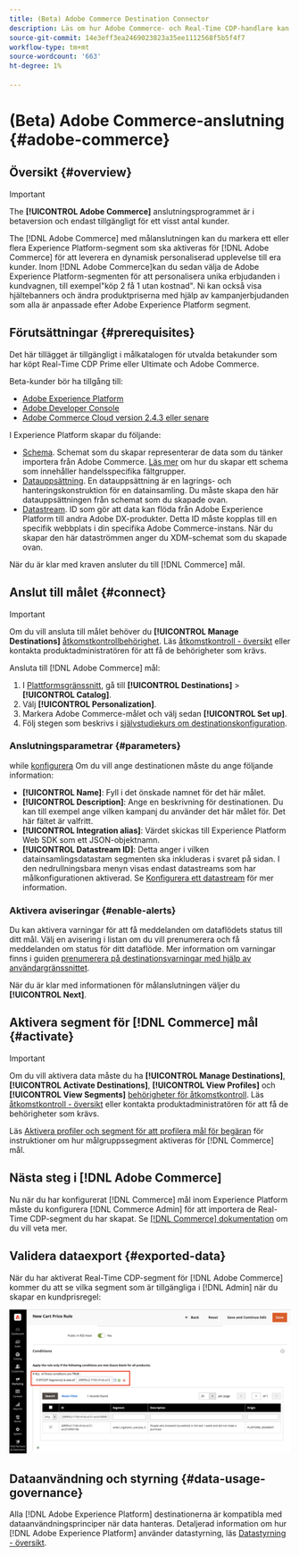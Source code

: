 ```yaml
---
title: (Beta) Adobe Commerce Destination Connector
description: Läs om hur Adobe Commerce- och Real-Time CDP-handlare kan personalisera shoppingupplevelsen genom att leverera relevant webbplatsinnehåll och kampanjer, anpassade till kundsegment som skapats och hanteras inom Real-Time CDP.
source-git-commit: 14e3eff3ea2469023823a35ee1112568f5b5f4f7
workflow-type: tm+mt
source-wordcount: '663'
ht-degree: 1%

---
```


# (Beta) Adobe Commerce-anslutning {#adobe-commerce}

## Översikt {#overview}

>[!IMPORTANT]
> 
>The **[!UICONTROL Adobe Commerce]** anslutningsprogrammet är i betaversion och endast tillgängligt för ett visst antal kunder.

The [!DNL Adobe Commerce] med målanslutningen kan du markera ett eller flera Experience Platform-segment som ska aktiveras för [!DNL Adobe Commerce] för att leverera en dynamisk personaliserad upplevelse till era kunder. Inom [!DNL Adobe Commerce]kan du sedan välja de Adobe Experience Platform-segmenten för att personalisera unika erbjudanden i kundvagnen, till exempel&quot;köp 2 få 1 utan kostnad&quot;. Ni kan också visa hjältebanners och ändra produktpriserna med hjälp av kampanjerbjudanden som alla är anpassade efter Adobe Experience Platform segment.

<!--## Use cases {#use-cases}

To help you better understand how and when you should use the *YourDestination* destination, here are sample use cases that Adobe Experience Platform customers can solve by using this destination.

### Use case #1 {#use-case-1}

*For mobile messaging platforms:*

*A home rental and sales platform wants to push mobile notifications to customers' Android and iOS devices to let them know that there are 100 updated listings in the area where they previously searched for a rental.*

### Use case #2 {#use-case-2}

*For social network platforms:*

*An athletic apparel brand wants to reach existing customers through their social media accounts. The apparel brand can ingest email addresses from their own CRM to Adobe Experience Platform, build segments from their own offline data, and send these segments to YourDestination, to display ads in their customers' social media feeds.*-->

## Förutsättningar {#prerequisites}

Det här tillägget är tillgängligt i målkatalogen för utvalda betakunder som har köpt Real-Time CDP Prime eller Ultimate och Adobe Commerce.

Beta-kunder bör ha tillgång till:

- [Adobe Experience Platform](https://experience.adobe.com/)
- [Adobe Developer Console](https://developer.adobe.com/developer-console/docs/guides/getting-started/)
- [Adobe Commerce Cloud version 2.4.3 eller senare](https://business.adobe.com/products/magento/magento-commerce.html)

I Experience Platform skapar du följande:

- [Schema](../../../xdm/schema/composition.md). Schemat som du skapar representerar de data som du tänker importera från Adobe Commerce. [Läs mer](https://experienceleague.adobe.com/docs/commerce-merchant-services/experience-platform-connector/fundamentals/update-xdm.html) om hur du skapar ett schema som innehåller handelsspecifika fältgrupper.
- [Datauppsättning](../../../catalog/datasets/user-guide.md#create). En datauppsättning är en lagrings- och hanteringskonstruktion för en datainsamling. Du måste skapa den här datauppsättningen från schemat som du skapade ovan.
- [Datastream](../../../edge/datastreams/overview.md#create). ID som gör att data kan flöda från Adobe Experience Platform till andra Adobe DX-produkter. Detta ID måste kopplas till en specifik webbplats i din specifika Adobe Commerce-instans. När du skapar den här dataströmmen anger du XDM-schemat som du skapade ovan.

När du är klar med kraven ansluter du till [!DNL Commerce] mål.

## Anslut till målet {#connect}

>[!IMPORTANT]
> 
>Om du vill ansluta till målet behöver du **[!UICONTROL Manage Destinations]** [åtkomstkontrollbehörighet](/help/access-control/home.md#permissions). Läs [åtkomstkontroll - översikt](/help/access-control/ui/overview.md) eller kontakta produktadministratören för att få de behörigheter som krävs.

Ansluta till [!DNL Adobe Commerce] mål:

1. I [Plattformsgränssnitt](https://experience.adobe.com/platform/), gå till **[!UICONTROL Destinations]** > **[!UICONTROL Catalog]**.
1. Välj **[!UICONTROL Personalization]**.
1. Markera Adobe Commerce-målet och välj sedan **[!UICONTROL Set up]**.
1. Följ stegen som beskrivs i [självstudiekurs om destinationskonfiguration](../../ui/connect-destination.md).

### Anslutningsparametrar {#parameters}

while [konfigurera](../../ui/connect-destination.md) Om du vill ange destinationen måste du ange följande information:

- **[!UICONTROL Name]**: Fyll i det önskade namnet för det här målet.
- **[!UICONTROL Description]**: Ange en beskrivning för destinationen. Du kan till exempel ange vilken kampanj du använder det här målet för. Det här fältet är valfritt.
- **[!UICONTROL Integration alias]**: Värdet skickas till Experience Platform Web SDK som ett JSON-objektnamn.
- **[!UICONTROL Datastream ID]**: Detta anger i vilken datainsamlingsdatastam segmenten ska inkluderas i svaret på sidan. I den nedrullningsbara menyn visas endast datastreams som har målkonfigurationen aktiverad. Se [Konfigurera ett datastream](../../../edge/datastreams/overview.md) för mer information.

### Aktivera aviseringar {#enable-alerts}

Du kan aktivera varningar för att få meddelanden om dataflödets status till ditt mål. Välj en avisering i listan om du vill prenumerera och få meddelanden om status för ditt dataflöde. Mer information om varningar finns i guiden [prenumerera på destinationsvarningar med hjälp av användargränssnittet](../../ui/alerts.md).

När du är klar med informationen för målanslutningen väljer du **[!UICONTROL Next]**.

## Aktivera segment för [!DNL Commerce] mål {#activate}

>[!IMPORTANT]
> 
>Om du vill aktivera data måste du ha **[!UICONTROL Manage Destinations]**, **[!UICONTROL Activate Destinations]**, **[!UICONTROL View Profiles]** och **[!UICONTROL View Segments]** [behörigheter för åtkomstkontroll](/help/access-control/home.md#permissions). Läs [åtkomstkontroll - översikt](/help/access-control/ui/overview.md) eller kontakta produktadministratören för att få de behörigheter som krävs.

Läs [Aktivera profiler och segment för att profilera mål för begäran](../../ui/activate-profile-request-destinations.md) för instruktioner om hur målgruppssegment aktiveras för [!DNL Commerce] mål.

## Nästa steg i [!DNL Adobe Commerce]

Nu när du har konfigurerat [!DNL Commerce] mål inom Experience Platform måste du konfigurera [!DNL Commerce Admin] för att importera de Real-Time CDP-segment du har skapat. Se [[!DNL Commerce] dokumentation](https://docs.magento.com/user-guide/marketing/customer-segment-rtcdp.html) om du vill veta mer.

## Validera dataexport {#exported-data}

När du har aktiverat Real-Time CDP-segment för [!DNL Adobe Commerce] kommer du att se vilka segment som är tillgängliga i [!DNL Admin] när du skapar en kundprisregel:

![Adobe Commerce Admin](../../assets/catalog/personalization/adobe-commerce/rtcdp-in-admin.png)

## Dataanvändning och styrning {#data-usage-governance}

Alla [!DNL Adobe Experience Platform] destinationerna är kompatibla med dataanvändningsprinciper när data hanteras. Detaljerad information om hur [!DNL Adobe Experience Platform] använder datastyrning, läs [Datastyrning - översikt](/help/data-governance/home.md).
